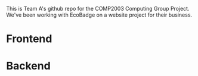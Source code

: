 This is Team A's github repo for the COMP2003 Computing Group Project.
We've been working with EcoBadge on a website project for their business.

# Frontend

# Backend
